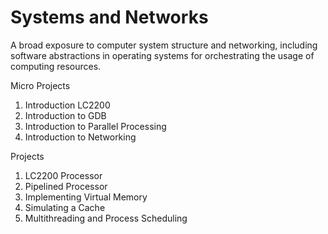 # Systems and Networks

A broad exposure to computer system structure and networking, including software abstractions in operating systems for orchestrating the usage of computing resources.

Micro Projects
1. Introduction LC2200
2. Introduction to GDB
3. Introduction to Parallel Processing
4. Introduction to Networking

Projects
1. LC2200 Processor
2. Pipelined Processor
3. Implementing Virtual Memory
4. Simulating a Cache
5. Multithreading and Process Scheduling
